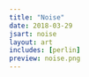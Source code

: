 ```yaml
---
title: "Noise"
date: 2018-03-29
jsart: noise
layout: art
includes: [perlin]
preview: noise.png
---
```


